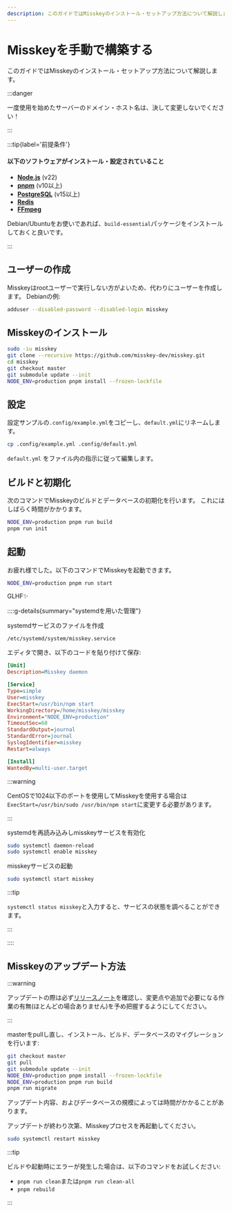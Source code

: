 ```yaml
---
description: このガイドではMisskeyのインストール・セットアップ方法について解説します。
---
```


# Misskeyを手動で構築する

このガイドではMisskeyのインストール・セットアップ方法について解説します。

:::danger

一度使用を始めたサーバーのドメイン・ホスト名は、決して変更しないでください！

:::

:::tip{label='前提条件'}

#### 以下のソフトウェアがインストール・設定されていること

- **[Node.js](https://nodejs.org/en/)** (v22)
- **[pnpm](https://pnpm.io/)** (v10以上)
- **[PostgreSQL](https://www.postgresql.org/)** (v15以上)
- **[Redis](https://redis.io/)**
- **[FFmpeg](https://www.ffmpeg.org/)**

Debian/Ubuntuをお使いであれば、`build-essential`パッケージをインストールしておくと良いです。

:::

## ユーザーの作成

Misskeyはrootユーザーで実行しない方がよいため、代わりにユーザーを作成します。
Debianの例:

```sh
adduser --disabled-password --disabled-login misskey
```

## Misskeyのインストール

```sh
sudo -iu misskey
git clone --recursive https://github.com/misskey-dev/misskey.git
cd misskey
git checkout master
git submodule update --init
NODE_ENV=production pnpm install --frozen-lockfile
```

## 設定

設定サンプルの`.config/example.yml`をコピーし、`default.yml`にリネームします。

```sh
cp .config/example.yml .config/default.yml
```

`default.yml` をファイル内の指示に従って編集します。

## ビルドと初期化

次のコマンドでMisskeyのビルドとデータベースの初期化を行います。
これにはしばらく時間がかかります。

```sh
NODE_ENV=production pnpm run build
pnpm run init
```

## 起動

お疲れ様でした。以下のコマンドでMisskeyを起動できます。

```sh
NODE_ENV=production pnpm run start
```

GLHF✨

::::g-details{summary="systemdを用いた管理"}

systemdサービスのファイルを作成

`/etc/systemd/system/misskey.service`

エディタで開き、以下のコードを貼り付けて保存:

```ini
[Unit]
Description=Misskey daemon

[Service]
Type=simple
User=misskey
ExecStart=/usr/bin/npm start
WorkingDirectory=/home/misskey/misskey
Environment="NODE_ENV=production"
TimeoutSec=60
StandardOutput=journal
StandardError=journal
SyslogIdentifier=misskey
Restart=always

[Install]
WantedBy=multi-user.target
```

:::warning

CentOSで1024以下のポートを使用してMisskeyを使用する場合は`ExecStart=/usr/bin/sudo /usr/bin/npm start`に変更する必要があります。

:::

systemdを再読み込みしmisskeyサービスを有効化

```sh
sudo systemctl daemon-reload
sudo systemctl enable misskey
```

misskeyサービスの起動

```sh
sudo systemctl start misskey
```

:::tip

`systemctl status misskey`と入力すると、サービスの状態を調べることができます。

:::

::::

## Misskeyのアップデート方法

:::warning

アップデートの際は必ず[リリースノート](https://github.com/misskey-dev/misskey/blob/master/CHANGELOG.md)を確認し、変更点や追加で必要になる作業の有無(ほとんどの場合ありません)を予め把握するようにしてください。

:::

masterをpullし直し、インストール、ビルド、データベースのマイグレーションを行います:

```sh
git checkout master
git pull
git submodule update --init
NODE_ENV=production pnpm install --frozen-lockfile
NODE_ENV=production pnpm run build
pnpm run migrate
```

アップデート内容、およびデータベースの規模によっては時間がかかることがあります。

アップデートが終わり次第、Misskeyプロセスを再起動してください。

```sh
sudo systemctl restart misskey
```

:::tip

ビルドや起動時にエラーが発生した場合は、以下のコマンドをお試しください:

- `pnpm run clean`または`pnpm run clean-all`
- `pnpm rebuild`

:::
